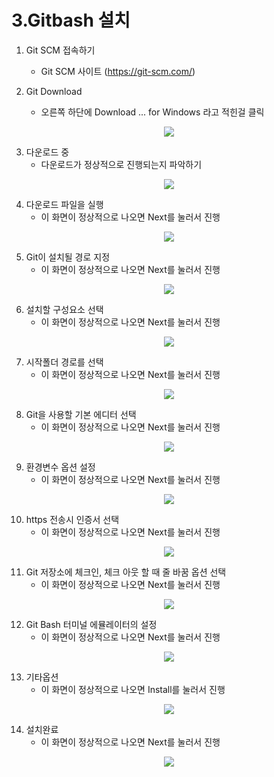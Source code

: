 # 3.Gitbash 설치

1. Git SCM 접속하기
    - Git SCM 사이트 (https://git-scm.com/)

2. Git Download
    - 오른쪽 하단에 Download ... for Windows 라고 적힌걸 클릭
<p align="center">
  <img src="./image/1.PNG">
</p>

3. 다운로드 중
    - 다운로드가 정상적으로 진행되는지 파악하기
<p align="center">
  <img src="./image/2.PNG">
</p>

4. 다운로드 파일을 실행
    - 이 화면이 정상적으로 나오면 Next를 눌러서 진행
<p align="center">
  <img src="./image/3.PNG">
</p>

5. Git이 설치될 경로 지정
    - 이 화면이 정상적으로 나오면 Next를 눌러서 진행
<p align="center">
  <img src="./image/4.PNG">
</p>

6. 설치할 구성요소 선택
    - 이 화면이 정상적으로 나오면 Next를 눌러서 진행
<p align="center">
  <img src="./image/5.PNG">
</p>

7. 시작폴더 경로를 선택
    - 이 화면이 정상적으로 나오면 Next를 눌러서 진행
<p align="center">
  <img src="./image/6.PNG">
</p>

8. Git을 사용할 기본 에디터 선택
    - 이 화면이 정상적으로 나오면 Next를 눌러서 진행
<p align="center">
  <img src="./image/7.PNG">
</p>

9. 환경변수 옵션 설정
    - 이 화면이 정상적으로 나오면 Next를 눌러서 진행
<p align="center">
  <img src="./image/8.PNG">
</p>

10. https 전송시 인증서 선택
    - 이 화면이 정상적으로 나오면 Next를 눌러서 진행
<p align="center">
  <img src="./image/9.PNG">
</p>

11. Git 저장소에 체크인, 체크 아웃 할 때 줄 바꿈 옵션 선택
    - 이 화면이 정상적으로 나오면 Next를 눌러서 진행
<p align="center">
  <img src="./image/10.PNG">
</p>

12. Git Bash 터미널 에뮬레이터의 설정
    - 이 화면이 정상적으로 나오면 Next를 눌러서 진행
<p align="center">
  <img src="./image/11.PNG">
</p>

13. 기타옵션
    - 이 화면이 정상적으로 나오면 Install를 눌러서 진행
<p align="center">
  <img src="./image/12.PNG">
</p>

14. 설치완료
    - 이 화면이 정상적으로 나오면 Next를 눌러서 진행
<p align="center">
  <img src="./image/13.PNG">
</p>